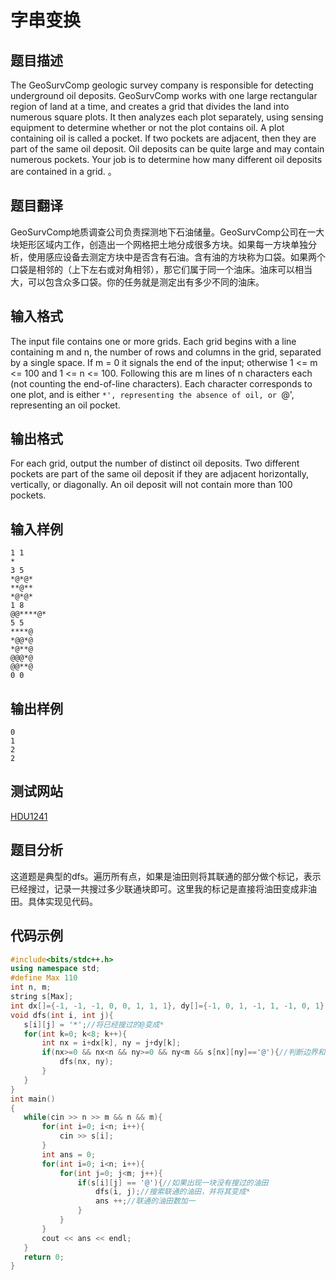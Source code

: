 # 字串变换        
## 题目描述    
The GeoSurvComp geologic survey company is responsible for detecting underground oil deposits. GeoSurvComp works with one large rectangular region of land at a time, and creates a grid that divides the land into numerous square plots. It then analyzes each plot separately, using sensing equipment to determine whether or not the plot contains oil. A plot containing oil is called a pocket. If two pockets are adjacent, then they are part of the same oil deposit. Oil deposits can be quite large and may contain numerous pockets. Your job is to determine how many different oil deposits are contained in a grid. 。       
## 题目翻译  
GeoSurvComp地质调查公司负责探测地下石油储量。GeoSurvComp公司在一大块矩形区域内工作，创造出一个网格把土地分成很多方块。如果每一方块单独分析，使用感应设备去测定方块中是否含有石油。含有油的方块称为口袋。如果两个口袋是相邻的（上下左右或对角相邻），那它们属于同一个油床。油床可以相当大，可以包含众多口袋。你的任务就是测定出有多少不同的油床。
## 输入格式   
The input file contains one or more grids. Each grid begins with a line containing m and n, the number of rows and columns in the grid, separated by a single space. If m = 0 it signals the end of the input; otherwise 1 <= m <= 100 and 1 <= n <= 100. Following this are m lines of n characters each (not counting the end-of-line characters). Each character corresponds to one plot, and is either `*', representing the absence of oil, or `@', representing an oil pocket.   
## 输出格式  
For each grid, output the number of distinct oil deposits. Two different pockets are part of the same oil deposit if they are adjacent horizontally, vertically, or diagonally. An oil deposit will not contain more than 100 pockets.     
## 输入样例    
 ```	 
1 1
*
3 5  
*@*@*  
**@**  
*@*@*  
1 8  
@@****@*  
5 5   
****@  
*@@*@  
*@**@  
@@@*@  
@@**@  
0 0       
 ```    
## 输出样例  
 ```		
0  
1  
2  
2     
 ```   
## 测试网站  	
  [HDU1241](https://vjudge.net/problem/HDU-1241)  	 
## 题目分析  	
这道题是典型的dfs。遍历所有点，如果是油田则将其联通的部分做个标记，表示已经搜过，记录一共搜过多少联通块即可。这里我的标记是直接将油田变成非油田。具体实现见代码。  
## 代码示例  
 ```c++	
#include<bits/stdc++.h>
using namespace std;
#define Max 110
int n, m;
string s[Max];
int dx[]={-1, -1, -1, 0, 0, 1, 1, 1}, dy[]={-1, 0, 1, -1, 1, -1, 0, 1};//定义搜索的八个方向
void dfs(int i, int j){
    s[i][j] = '*';//将已经搜过的@变成*
    for(int k=0; k<8; k++){
        int nx = i+dx[k], ny = j+dy[k];
        if(nx>=0 && nx<n && ny>=0 && ny<m && s[nx][ny]=='@'){//判断边界和是否为油田
            dfs(nx, ny);
        }
    }
}
int main()
{
    while(cin >> n >> m && n && m){
        for(int i=0; i<n; i++){
            cin >> s[i];
        }
        int ans = 0;
        for(int i=0; i<n; i++){
            for(int j=0; j<m; j++){
                if(s[i][j] == '@'){//如果出现一块没有搜过的油田
                    dfs(i, j);//搜索联通的油田，并将其变成*
                    ans ++;//联通的油田数加一
                }
            }
        }
        cout << ans << endl;
    }
    return 0;
}
```